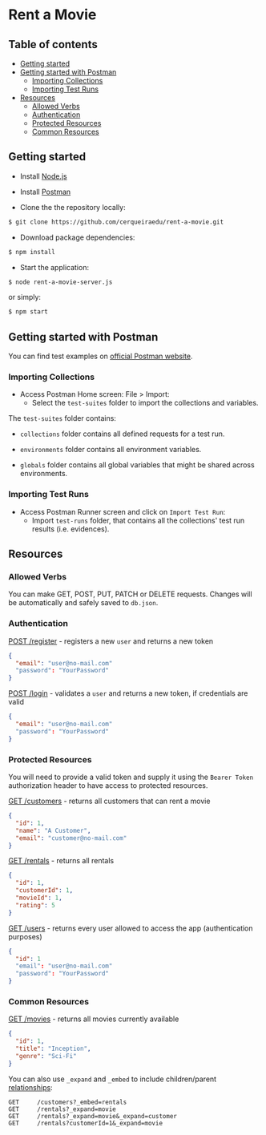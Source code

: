 # Rent a Movie

## Table of contents
- [Getting started](#getting-started)
- [Getting started with Postman](#getting-started-with-postman)
  * [Importing Collections](#importing-collections)
  * [Importing Test Runs](#importing-test-runs)
- [Resources](#resources)
  * [Allowed Verbs](#allowed-verbs)
  * [Authentication](#authentication)
  * [Protected Resources](#protected-resources)
  * [Common Resources](#common-resources)

## Getting started

* Install [Node.js](https://nodejs.org/en/download/)

* Install [Postman](https://www.getpostman.com/downloads/)

* Clone the the repository locally:

```bash
$ git clone https://github.com/cerqueiraedu/rent-a-movie.git
```

* Download package dependencies:

```bash
$ npm install
```

* Start the application:

```bash
$ node rent-a-movie-server.js
```

or simply:

```bash
$ npm start
```

## Getting started with Postman

You can find test examples on [official Postman website](https://learning.getpostman.com/docs/postman/scripts/test_examples/).

### Importing Collections

* Access Postman Home screen: File > Import:
  - Select the `test-suites` folder to import the collections and variables. 

The `test-suites` folder contains:

* `collections` folder contains all defined requests for a test run.

* `environments` folder contains all environment variables.

* `globals` folder contains all global variables that might be shared across environments.

### Importing Test Runs

* Access Postman Runner screen and click on `Import Test Run`:
  - Import `test-runs` folder, that contains all the collections' test run results (i.e. evidences).

## Resources

### Allowed Verbs

You can make GET, POST, PUT, PATCH or DELETE requests. Changes will be automatically and safely saved to `db.json`.

### Authentication

[POST /register](http://localhost:3000/register) - registers a new `user` and returns a new token

```json
{
  "email": "user@no-mail.com"
  "password": "YourPassword"
}
```


[POST /login](http://localhost:3000/login) - validates a `user` and returns a new token, if credentials are valid

```json
{
  "email": "user@no-mail.com"
  "password": "YourPassword"
}
```


### Protected Resources

You will need to provide a valid token and supply it using the `Bearer Token` authorization header to have access to protected resources.

[GET /customers](http://localhost:3000/customers) - returns all customers that can rent a movie

```json
{
  "id": 1,
  "name": "A Customer",
  "email": "customer@no-mail.com"
}
```

[GET /rentals](http://localhost:3000/rentals) - returns all rentals

```json
{
  "id": 1,
  "customerId": 1,
  "movieId": 1,
  "rating": 5
}
```

[GET /users](http://localhost:3000/users) - returns every user allowed to access the app (authentication purposes)

```json
{
  "id": 1
  "email": "user@no-mail.com"
  "password": "YourPassword"
}
```


### Common Resources

[GET /movies](http://localhost:3000/movies) - returns all movies currently available

```json
{
  "id": 1,
  "title": "Inception",
  "genre": "Sci-Fi"
}
```

You can also use `_expand` and `_embed` to include children/parent [relationships](https://github.com/typicode/json-server#relationships):

```
GET     /customers?_embed=rentals
GET     /rentals?_expand=movie
GET     /rentals?_expand=movie&_expand=customer
GET     /rentals?customerId=1&_expand=movie
```
